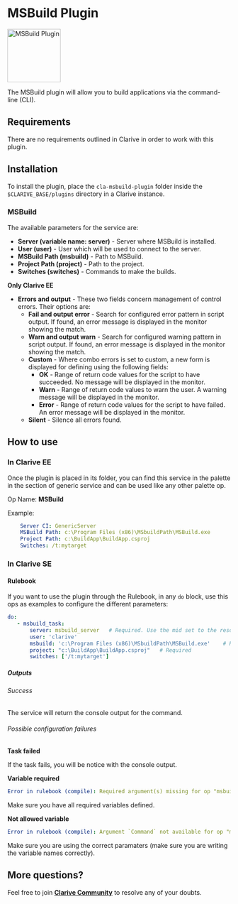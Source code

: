 # MSBuild Plugin

<img src="https://cdn.rawgit.com/clarive/cla-msbuild-plugin/master/public/icon/msbuild.svg?sanitize=true" alt="MSBuild Plugin" title="MSBuild Plugin" width="120" height="120">

The MSBuild plugin will allow you to build applications via the command-line (CLI).

## Requirements

There are no requirements outlined in Clarive in order to work with this plugin.

## Installation

To install the plugin, place the `cla-msbuild-plugin` folder inside the `$CLARIVE_BASE/plugins`
directory in a Clarive instance.

### MSBuild

The available parameters for the service are:

- **Server (variable name: server)** - Server where MSBuild is installed.
- **User (user)** - User which will be used to connect to the server.
- **MSBuild Path (msbuild)** - Path to MSBuild. 
- **Project Path (project)** - Path to the project.
- **Switches (switches)** - Commands to make the builds.

**Only Clarive EE**

- **Errors and output** - These two fields concern management of control errors. Their options are:
   - **Fail and output error** - Search for configured error pattern in script output. If found, an error message is
     displayed in the monitor showing the match.
   - **Warn and output warn** - Search for configured warning pattern in script output. If found, an error message is
     displayed in the monitor showing the match.
   - **Custom** - Where combo errors is set to custom, a new form is displayed for defining using the following fields:
      - **OK** - Range of return code values for the script to have succeeded. No message will be displayed in the
        monitor.
      - **Warn** - Range of return code values to warn the user. A warning message will be displayed in the monitor.
      - **Error** - Range of return code values for the script to have failed. An error message will be displayed in the
        monitor.
   - **Silent** - Silence all errors found.

## How to use

### In Clarive EE

Once the plugin is placed in its folder, you can find this service in the palette in the section of generic service and can be used like any other palette op.

Op Name: **MSBuild**

Example:

```yaml
    Server CI: GenericServer
    MSBuild Path: c:\Program Files (x86)\MSbuildPath\MSBuild.exe
    Project Path: c:\BuildApp\BuildApp.csproj
    Switches: /t:mytarget
``` 

### In Clarive SE

#### Rulebook

If you want to use the plugin through the Rulebook, in any `do` block, use this ops as examples to configure the different parameters:

```yaml
do:
   - msbuild_task:
       server: msbuild_server   # Required. Use the mid set to the resource you created
       user: 'clarive'
       msbuild: 'c:\Program Files (x86)\MSbuildPath\MSBuild.exe'    # Required
       project: "c:\BuildApp\BuildApp.csproj"   # Required
       switches: ['/t:mytarget']
```

##### Outputs

###### Success

The service will return the console output for the command.

###### Possible configuration failures

**Task failed**

If the task fails, you will be notice with the console output.

**Variable required**

```yaml
Error in rulebook (compile): Required argument(s) missing for op "msbuild_task": "msbuild"
```

Make sure you have all required variables defined.

**Not allowed variable**

```yaml
Error in rulebook (compile): Argument `Command` not available for op "msbuild_task"
```

Make sure you are using the correct paramaters (make sure you are writing the variable names correctly).

## More questions?

Feel free to join **[Clarive Community](https://community.clarive.com/)** to resolve any of your doubts.
